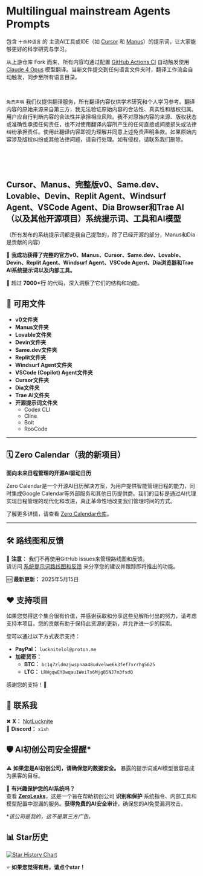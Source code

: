 # Multilingual mainstream Agents Prompts

包含 `十余种语言` 的 主流AI工具或IDE（如 [Cursor](https://www.cursor.com/) 和 [Manus](https://manus.im/)）的提示词，让大家能够更好的科学研究与学习。

从上游仓库 Fork 而来，所有内容均通过配置 [GitHub Actions CI](https://docs.github.com/en/actions) 自动触发使用 [Claude 4 Opus](https://www.anthropic.com/news/claude-4) 模型翻译。当新文件提交到任何语言文件夹时，翻译工作流会自动触发，同步至所有语言目录。

<br/>

`免责声明` 我们仅提供翻译服务，所有翻译内容仅供学术研究和个人学习参考。翻译内容的原始来源来自第三方，我无法验证原始内容的合法性、真实性和版权归属。用户应自行判断内容的合法性并承担相应风险。我不对原始内容的来源、版权状态或准确性承担任何责任，也不对使用翻译内容所产生的任何直接或间接损失或法律纠纷承担责任。使用此翻译内容即视为理解并同意上述免责声明条款。如果原始内容涉及版权纠纷或其他法律问题，请自行处理。如有侵权，请联系我们删除。

<br/>
<br/>
<br/>

## **Cursor、Manus、完整版v0、Same.dev、Lovable、Devin、Replit Agent、Windsurf Agent、VSCode Agent、Dia Browser和Trae AI（以及其他开源项目）系统提示词、工具和AI模型**  

（所有发布的系统提示词都是我自己提取的，除了已经开源的部分，Manus和Dia是贡献的内容）

🚀 **我成功获得了完整的官方v0、Manus、Cursor、Same.dev、Lovable、Devin、Replit Agent、Windsurf Agent、VSCode Agent、Dia浏览器和Trae AI系统提示词以及内部工具。**

📜 超过 **7000+行** 的代码，深入洞察了它们的结构和功能。  

## 📂 **可用文件**
- **v0文件夹**  
- **Manus文件夹**
- **Lovable文件夹**
- **Devin文件夹**
- **Same.dev文件夹**
- **Replit文件夹**
- **Windsurf Agent文件夹**
- **VSCode (Copilot) Agent文件夹**
- **Cursor文件夹**
- **Dia文件夹**
- **Trae AI文件夹**
- **开源提示词文件夹**
  - Codex CLI
  - Cline
  - Bolt
  - RooCode

---

## 🗓️ **Zero Calendar（我的新项目）**

**面向未来日程管理的开源AI驱动日历**

Zero Calendar是一个开源AI日历解决方案，为用户提供智能管理日程的能力，同时集成Google Calendar等外部服务和其他日历提供商。我们的目标是通过AI代理实现日程管理的现代化和改进，真正革命性地改变我们管理时间的方式。

了解更多详情，请查看 [Zero Calendar仓库](https://github.com/Zero-Calendar/zero-calendar)。

---

## 🛠 **路线图和反馈**

🚨 **注意：** 我们不再使用GitHub issues来管理路线图和反馈。  
请访问 [系统提示词路线图和反馈](https://systemprompts.featurebase.app/) 来分享您的建议并跟踪即将推出的功能。

🆕 **最新更新：** 2025年5月15日 

## ❤️ 支持项目

如果您觉得这个集合很有价值，并感谢获取和分享这些见解所付出的努力，请考虑支持本项目。您的贡献有助于保持此资源的更新，并允许进一步的探索。

您可以通过以下方式表示支持：

*   **PayPal：** `lucknitelol@proton.me`
*   **加密货币：**
    *   **BTC：** `bc1q7zldmzjwspnaa48udvelwe6k3fef7xrrhg5625`
    *   **LTC：** `LRWgqwEYDwqau1WeiTs6Mjg85NJ7m3fsdQ`

感谢您的支持！🙏


## 🔗 **联系我**  
✖ **X：** [NotLucknite](https://x.com/NotLucknite)  
💬 **Discord：** `x1xh`  

## 🛡️ **AI初创公司安全提醒***

⚠️ **如果您是AI初创公司，请确保您的数据安全。** 暴露的提示词或AI模型很容易成为黑客的目标。

🔐 **有兴趣保护您的AI系统吗？**  
查看 **[ZeroLeaks](https://0leaks.vercel.app)**，这是一个旨在帮助初创公司 **识别和保护** 系统指令、内部工具和模型配置中泄漏的服务。**获得免费的AI安全审计**，确保您的AI免受漏洞攻击。


**该公司是我的，这不是第三方广告。*

## 📊 **Star历史**

<a href="https://www.star-history.com/#x1xhlol/system-prompts-and-models-of-ai-tools&Date">
 <picture>
   <source media="(prefers-color-scheme: dark)" srcset="https://api.star-history.com/svg?repos=x1xhlol/system-prompts-and-models-of-ai-tools&type=Date&theme=dark" />
   <source media="(prefers-color-scheme: light)" srcset="https://api.star-history.com/svg?repos=x1xhlol/system-prompts-and-models-of-ai-tools&type=Date" />
   <img alt="Star History Chart" src="https://api.star-history.com/svg?repos=x1xhlol/system-prompts-and-models-of-ai-tools&type=Date" />
 </picture>
</a>

⭐ **如果您觉得有用，请点个star！**